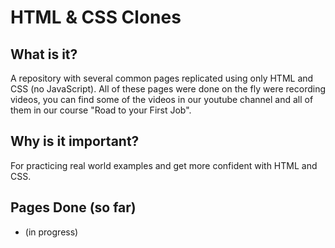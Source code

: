 # HTML & CSS Clones

## What is it?

A repository with several common pages replicated using only HTML and CSS (no JavaScript). All of these pages were done on the fly were recording videos, you can find some of the videos in our youtube channel and all of them in our course "Road to your First Job".

## Why is it important?

For practicing real world examples and get more confident with HTML and CSS.

## Pages Done (so far)

* (in progress)